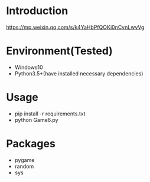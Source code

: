 # Introduction
https://mp.weixin.qq.com/s/k4YaHbPfQOKi0nCvnLwvVg

# Environment(Tested)
- Windows10
- Python3.5+(have installed necessary dependencies)

# Usage
- pip install -r requirements.txt
- python Game6.py

# Packages
- pygame
- random
- sys
